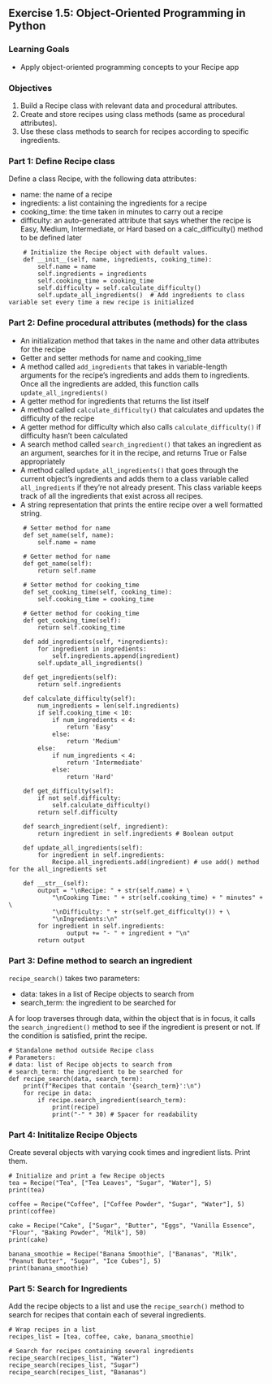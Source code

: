 ## Exercise 1.5: Object-Oriented Programming in Python

### Learning Goals

- Apply object-oriented programming concepts to your Recipe app

### Objectives

1. Build a Recipe class with relevant data and procedural attributes.
2. Create and store recipes using class methods (same as procedural attributes).
3. Use these class methods to search for recipes according to specific ingredients.

### Part 1: Define Recipe class

Define a class Recipe, with the following data attributes:
- name: the name of a recipe
- ingredients: a list containing the ingredients for a recipe
- cooking_time: the time taken in minutes to carry out a recipe
- difficulty: an auto-generated attribute that says whether the recipe is Easy, Medium, Intermediate, or Hard based on a calc_difficulty() method to be defined later

```
    # Initialize the Recipe object with default values.
    def __init__(self, name, ingredients, cooking_time):
        self.name = name
        self.ingredients = ingredients
        self.cooking_time = cooking_time
        self.difficulty = self.calculate_difficulty()
        self.update_all_ingredients()  # Add ingredients to class variable set every time a new recipe is initialized
```

### Part 2: Define procedural attributes (methods) for the class
- An initialization method that takes in the name and other data attributes for the recipe
- Getter and setter methods for name and cooking_time
- A method called `add_ingredients` that takes in variable-length arguments for the recipe’s ingredients and adds them to ingredients. Once all the ingredients are added, this function calls `update_all_ingredients()`
- A getter method for ingredients that returns the list itself
- A method called `calculate_difficulty()` that calculates and updates the difficulty of the recipe
- A getter method for difficulty which also calls `calculate_difficulty()` if difficulty hasn’t been calculated
- A search method called `search_ingredient()` that takes an ingredient as an argument, searches for it in the recipe, and returns True or False appropriately
- A method called `update_all_ingredients()` that goes through the current object’s ingredients and adds them to a class variable called `all_ingredients` if they’re not already present. This class variable keeps track of all the ingredients that exist across all recipes.
- A string representation that prints the entire recipe over a well formatted string.

```
    # Setter method for name
    def set_name(self, name):
        self.name = name
        
    # Getter method for name
    def get_name(self):
        return self.name

    # Setter method for cooking_time
    def set_cooking_time(self, cooking_time):
        self.cooking_time = cooking_time
        
    # Getter method for cooking_time
    def get_cooking_time(self):
        return self.cooking_time

    def add_ingredients(self, *ingredients):
        for ingredient in ingredients:
            self.ingredients.append(ingredient)
        self.update_all_ingredients()

    def get_ingredients(self):
        return self.ingredients

    def calculate_difficulty(self):
        num_ingredients = len(self.ingredients)
        if self.cooking_time < 10:
            if num_ingredients < 4:
                return 'Easy'
            else:
                return 'Medium'
        else:
            if num_ingredients < 4:
                return 'Intermediate'
            else:
                return 'Hard'
    
    def get_difficulty(self):
        if not self.difficulty:
            self.calculate_difficulty()
        return self.difficulty

    def search_ingredient(self, ingredient):
        return ingredient in self.ingredients # Boolean output

    def update_all_ingredients(self):
        for ingredient in self.ingredients:
            Recipe.all_ingredients.add(ingredient) # use add() method for the all_ingredients set

    def __str__(self):
        output = "\nRecipe: " + str(self.name) + \
            "\nCooking Time: " + str(self.cooking_time) + " minutes" + \
            "\nDifficulty: " + str(self.get_difficulty()) + \
            "\nIngredients:\n"
        for ingredient in self.ingredients:
                output += "- " + ingredient + "\n"
        return output
```

### Part 3: Define method to search an ingredient

`recipe_search()` takes two parameters:
- data: takes in a list of Recipe objects to search from
- search_term: the ingredient to be searched for

A for loop traverses through data, within the object that is in focus, it calls the `search_ingredient()` method to see if the ingredient is present or not. If the condition is satisfied, print the recipe.

```
# Standalone method outside Recipe class
# Parameters:
# data: list of Recipe objects to search from
# search_term: the ingredient to be searched for
def recipe_search(data, search_term):
    print(f"Recipes that contain '{search_term}':\n")
    for recipe in data:
        if recipe.search_ingredient(search_term):
            print(recipe)
            print("-" * 30) # Spacer for readability
```

### Part 4: Inititalize Recipe Objects

Create several objects with varying cook times and ingredient lists. Print them.

```
# Initialize and print a few Recipe objects
tea = Recipe("Tea", ["Tea Leaves", "Sugar", "Water"], 5)
print(tea)

coffee = Recipe("Coffee", ["Coffee Powder", "Sugar", "Water"], 5)
print(coffee)

cake = Recipe("Cake", ["Sugar", "Butter", "Eggs", "Vanilla Essence", "Flour", "Baking Powder", "Milk"], 50)
print(cake)

banana_smoothie = Recipe("Banana Smoothie", ["Bananas", "Milk", "Peanut Butter", "Sugar", "Ice Cubes"], 5)
print(banana_smoothie)
```

### Part 5: Search for Ingredients

Add the recipe objects to a list and use the `recipe_search()` method to search for recipes that contain each of several ingredients.

```
# Wrap recipes in a list
recipes_list = [tea, coffee, cake, banana_smoothie]

# Search for recipes containing several ingredients
recipe_search(recipes_list, "Water")
recipe_search(recipes_list, "Sugar")
recipe_search(recipes_list, "Bananas")
```
